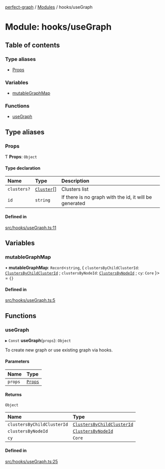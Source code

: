 [perfect-graph](../README.md) / [Modules](../modules.md) / hooks/useGraph

# Module: hooks/useGraph

## Table of contents

### Type aliases

- [Props](hooks_useGraph.md#props)

### Variables

- [mutableGraphMap](hooks_useGraph.md#mutablegraphmap)

### Functions

- [useGraph](hooks_useGraph.md#usegraph)

## Type aliases

### Props

Ƭ **Props**: `Object`

#### Type declaration

| Name | Type | Description |
| :------ | :------ | :------ |
| `clusters?` | [`Cluster`](type.md#cluster)[] | Clusters list |
| `id` | `string` | If there is no graph with the id, it will be generated |

#### Defined in

[src/hooks/useGraph.ts:11](https://github.com/MaastrichtU-IDS/perfect-graph/blob/451d41e/src/hooks/useGraph.ts#L11)

## Variables

### mutableGraphMap

• **mutableGraphMap**: `Record`<`string`, { `clustersByChildClusterId`: [`ClustersByChildClusterId`](type.md#clustersbychildclusterid) ; `clustersByNodeId`: [`ClustersByNodeId`](type.md#clustersbynodeid) ; `cy`: `Core`  }\> = `{}`

#### Defined in

[src/hooks/useGraph.ts:5](https://github.com/MaastrichtU-IDS/perfect-graph/blob/451d41e/src/hooks/useGraph.ts#L5)

## Functions

### useGraph

▸ `Const` **useGraph**(`props`): `Object`

To create new graph or use existing graph via hooks.

#### Parameters

| Name | Type |
| :------ | :------ |
| `props` | [`Props`](hooks_useGraph.md#props) |

#### Returns

`Object`

| Name | Type |
| :------ | :------ |
| `clustersByChildClusterId` | [`ClustersByChildClusterId`](type.md#clustersbychildclusterid) |
| `clustersByNodeId` | [`ClustersByNodeId`](type.md#clustersbynodeid) |
| `cy` | `Core` |

#### Defined in

[src/hooks/useGraph.ts:25](https://github.com/MaastrichtU-IDS/perfect-graph/blob/451d41e/src/hooks/useGraph.ts#L25)
